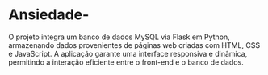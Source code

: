 # Ansiedade-
O projeto integra um banco de dados MySQL via Flask em Python, armazenando dados provenientes de páginas web criadas com HTML, CSS e JavaScript. A aplicação garante uma interface responsiva e dinâmica, permitindo a interação eficiente entre o front-end e o banco de dados.
